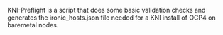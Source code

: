 KNI-Preflight is a script that does some basic validation checks and generates the ironic_hosts.json file needed for a KNI install of OCP4 on baremetal nodes.
